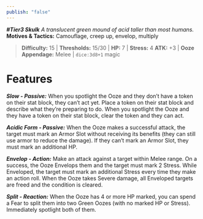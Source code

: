 ```yaml
---
publish: "false"
---
```

***#Tier3 Skulk***
*A translucent green mound of acid taller than most humans.*
**Motives & Tactics:** Camouflage, creep up, envelop, multiply

> **Difficulty:** 15 | **Thresholds:** 15/30 | **HP:** 7 | **Stress:** 4
> **ATK:** +3 | **Ooze Appendage:** Melee | `dice:3d8+1` magic

# Features

***Slow - Passive:*** When you spotlight the Ooze and they don’t have a token on their stat block, they can’t act yet. Place a token on their stat block and describe what they’re preparing to do. When you spotlight the Ooze and they have a token on their stat block, clear the token and they can act.

***Acidic Form - Passive:*** When the Ooze makes a successful attack, the target must mark an Armor Slot without receiving its benefits (they can still use armor to reduce the damage). If they can’t mark an Armor Slot, they must mark an additional HP.

***Envelop - Action:*** Make an attack against a target within Melee range. On a success, the Ooze Envelops them and the target must mark 2 Stress. While Enveloped, the target must mark an additional Stress every time they make an action roll. When the Ooze takes Severe damage, all Enveloped targets are freed and the condition is cleared.

***Split - Reaction:*** When the Ooze has 4 or more HP marked, you can spend a Fear to split them into two Green Oozes (with no marked HP or Stress). Immediately spotlight both of them.
